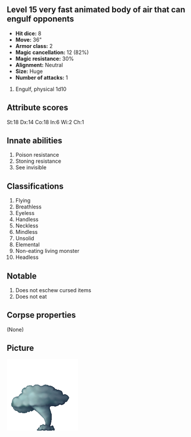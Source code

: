 ## Level 15 very fast animated body of air that can engulf opponents
- **Hit dice:** 8
- **Move:** 36"
- **Armor class:** 2
- **Magic cancellation:** 12 (82%)
- **Magic resistance:** 30%
- **Alignment:** Neutral
- **Size:** Huge
- **Number of attacks:** 1
1. Engulf, physical 1d10
## Attribute scores
St:18 Dx:14 Co:18 In:6 Wi:2 Ch:1
## Innate abilities
1. Poison resistance
2. Stoning resistance
3. See invisible
## Classifications
1. Flying
2. Breathless
3. Eyeless
4. Handless
5. Neckless
6. Mindless
7. Unsolid
8. Elemental
9. Non-eating living monster
10. Headless
## Notable
1. Does not eschew cursed items
2. Does not eat
## Corpse properties
(None)
## Picture
![Air elemental](https://github.com/hyvanmielenpelit/GnollHackTileSet/blob/main/Monsters/air_elemental/air_elemental.png)
